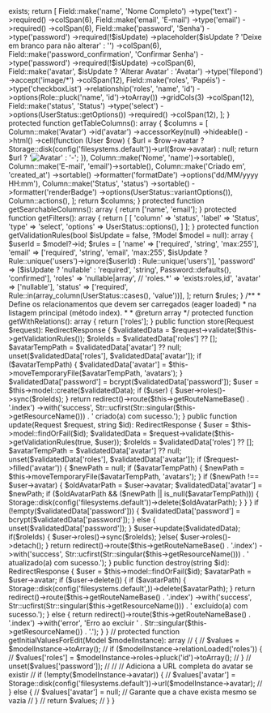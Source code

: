 <?php

namespace App\Http\Controllers\Admin;

use App\Enums\UserStatus;
use App\Models\Tenant;
use App\Models\User;
use Callcocam\LaraGatekeeper\Core\Support\Column;
use Callcocam\LaraGatekeeper\Core\Support\Field;
use Callcocam\LaraGatekeeper\Http\Controllers\AbstractController;
use Callcocam\LaraGatekeeper\Models\Role;
use Callcocam\LaraGatekeeper\Traits\ManagesSidebarMenu;
use Illuminate\Database\Eloquent\Model;
use Illuminate\Http\Request;
use Illuminate\Http\RedirectResponse;
use Illuminate\Support\Str;
use Illuminate\Support\Facades\Storage;
use Inertia\Inertia;
use Inertia\Response;
use Illuminate\Validation\Rule;
use Illuminate\Validation\Rules\Password;
use Illuminate\Support\Facades\Log;

class UserController extends AbstractController
{

    protected ?string $model = User::class;

    public function getSidebarMenuOrder(): int
    {
        return 20;
    }

    

    public function getSidebarMenuIconName(): string
    {
        return __('Usuários');
    }

    protected function getFields(?Model $model = null): array
    {
        $isUpdate = $model && $model->exists;

        return [
            Field::make('name', 'Nome Completo')
                ->type('text')
                ->required()
                ->colSpan(6),

            Field::make('email', 'E-mail')
                ->type('email')
                ->required()
                ->colSpan(6),

            Field::make('password', 'Senha')
                ->type('password')
                ->required(!$isUpdate)
                ->placeholder($isUpdate ? 'Deixe em branco para não alterar' : '')
                ->colSpan(6),

            Field::make('password_confirmation', 'Confirmar Senha')
                ->type('password')
                ->required(!$isUpdate)
                ->colSpan(6),

            Field::make('avatar', $isUpdate ? 'Alterar Avatar' : 'Avatar')
                ->type('filepond')
                ->accept('image/*')
                ->colSpan(12),

            Field::make('roles', 'Papéis')
                ->type('checkboxList')
                ->relationship('roles', 'name', 'id')
                ->options(Role::pluck('name', 'id')->toArray())
                ->gridCols(3)
                ->colSpan(12),

            Field::make('status', 'Status')
                ->type('select')
                ->options(UserStatus::getOptions())
                ->required()
                ->colSpan(12),
        ];
    }

    protected function getTableColumns(): array
    {
        $columns = [
            Column::make('Avatar')
                ->id('avatar')
                ->accessorKey(null)
                ->hideable()
                ->html()
                ->cell(function (User $row) {
                    $url = $row->avatar ? Storage::disk(config('filesystems.default'))->url($row->avatar) : null;
                    return $url ? '<img src="' . $url . '" alt="Avatar" class="h-8 w-8 rounded-full object-cover">' : '-';
                }),

            Column::make('Nome', 'name')->sortable(),

            Column::make('E-mail', 'email')->sortable(),

            Column::make('Criado em', 'created_at')
                ->sortable()
                ->formatter('formatDate')
                ->options('dd/MM/yyyy HH:mm'),

            Column::make('Status', 'status')
                ->sortable()
                ->formatter('renderBadge')
                ->options(UserStatus::variantOptions()),

            Column::actions(),
        ];

        return $columns;
    }

    protected function getSearchableColumns(): array
    {
        return ['name', 'email'];
    }

    protected function getFilters(): array
    {
        return [
            [
                'column' => 'status',
                'label' => 'Status',
                'type' => 'select',
                'options' => UserStatus::options(),
            ]
        ];
    }

    protected function getValidationRules(bool $isUpdate = false, ?Model $model = null): array
    {
        $userId = $model?->id;
        $rules = [
            'name' => ['required', 'string', 'max:255'],
            'email' => ['required', 'string', 'email', 'max:255', $isUpdate ? Rule::unique('users')->ignore($userId) : Rule::unique('users')],
            'password' => [$isUpdate ? 'nullable' : 'required', 'string', Password::defaults(), 'confirmed'],
            'roles' => 'nullable|array',
            // 'roles.*' => 'exists:roles,id',
            'avatar' => ['nullable'],
            'status' => ['required', Rule::in(array_column(UserStatus::cases(), 'value'))],
        ];

        return $rules;
    }

    /**
     * Define os relacionamentos que devem ser carregados (eager loaded)
     * na listagem principal (método index).
     *
     * @return array
     */
    protected function getWithRelations(): array
    {
        return ['roles'];
    }
 

    public function store(Request $request): RedirectResponse
    {
        $validatedData = $request->validate($this->getValidationRules());
        $roleIds = $validatedData['roles'] ?? [];
        $avatarTempPath = $validatedData['avatar'] ?? null;

        unset($validatedData['roles'], $validatedData['avatar']);

        if ($avatarTempPath) {
            $validatedData['avatar'] = $this->moveTemporaryFile($avatarTempPath, 'avatars');
        }

        $validatedData['password'] = bcrypt($validatedData['password']);
        $user = $this->model::create($validatedData);
        if ($user) {
            $user->roles()->sync($roleIds);
        }

        return redirect()->route($this->getRouteNameBase() . '.index')
            ->with('success', Str::ucfirst(Str::singular($this->getResourceName())) . ' criado(a) com sucesso.');
    }

    public function update(Request $request, string $id): RedirectResponse
    {
        
        $user = $this->model::findOrFail($id);
        $validatedData = $request->validate($this->getValidationRules(true, $user));
        $roleIds = $validatedData['roles'] ?? [];
        $avatarTempPath = $validatedData['avatar'] ?? null;

        unset($validatedData['roles'], $validatedData['avatar']);

        if ($request->filled('avatar')) {
            $newPath = null;
            if ($avatarTempPath) {
                $newPath = $this->moveTemporaryFile($avatarTempPath, 'avatars');
            }

            if ($newPath !== $user->avatar) {
                $oldAvatarPath = $user->avatar;
                $validatedData['avatar'] = $newPath;
                if ($oldAvatarPath && ($newPath || is_null($avatarTempPath))) {
                    Storage::disk(config('filesystems.default'))->delete($oldAvatarPath);
                }
            }
        }

        if (!empty($validatedData['password'])) {
            $validatedData['password'] = bcrypt($validatedData['password']);
        } else {
            unset($validatedData['password']);
        } 
        $user->update($validatedData); 
        if($roleIds) {
            $user->roles()->sync($roleIds);
        }else{
            $user->roles()->detach();
        }

        return redirect()->route($this->getRouteNameBase() . '.index')
            ->with('success', Str::ucfirst(Str::singular($this->getResourceName())) . ' atualizado(a) com sucesso.');
    }

    public function destroy(string $id): RedirectResponse
    {
        $user = $this->model::findOrFail($id);
        $avatarPath = $user->avatar;

        if ($user->delete()) {
            if ($avatarPath) {
                Storage::disk(config('filesystems.default',))->delete($avatarPath);
            }
            return redirect()->route($this->getRouteNameBase() . '.index')
                ->with('success', Str::ucfirst(Str::singular($this->getResourceName())) . ' excluído(a) com sucesso.');
        } else {
            return redirect()->route($this->getRouteNameBase() . '.index')
                ->with('error', 'Erro ao excluir ' . Str::singular($this->getResourceName()) . '.');
        }
    }


    // protected function getInitialValuesForEdit(Model $modelInstance): array
    // {
    //     $values = $modelInstance->toArray();
    //     if ($modelInstance->relationLoaded('roles')) {
    //         $values['roles'] = $modelInstance->roles->pluck('id')->toArray();
    //     }
    //     unset($values['password']);

    //     // // Adiciona a URL completa do avatar se existir
    //     if (!empty($modelInstance->avatar)) {
    //         $values['avatar'] = Storage::disk(config('filesystems.default'))->url($modelInstance->avatar);
    //     } else {
    //         $values['avatar'] = null; // Garante que a chave exista mesmo se vazia
    //     }

    //     return $values;
    // }
}
